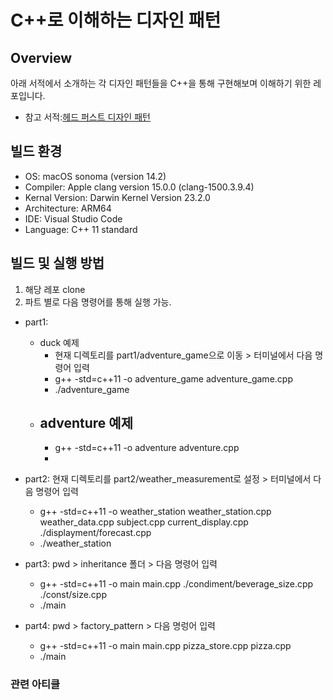 # C++로 이해하는 디자인 패턴 

## Overview

아래 서적에서 소개하는 각 디자인 패턴들을 C++을 통해 구현해보며 이해하기 위한 레포입니다.

- 참고 서적:[헤드 퍼스트 디자인 패턴](https://m.hanbit.co.kr/store/books/book_view.html?p_code=B6113501223)

## 빌드 환경

- OS: macOS sonoma (version 14.2)
- Compiler: Apple clang version 15.0.0 (clang-1500.3.9.4)
- Kernal Version: Darwin Kernel Version 23.2.0
- Architecture: ARM64 
- IDE: Visual Studio Code
- Language: C++ 11 standard

## 빌드 및 실행 방법

1. 해당 레포 clone
2. 파트 별로 다음 명령어를 통해 실행 가능.

- part1: 
  - duck 예제
    - 현재 디렉토리를 part1/adventure_game으로 이동 > 터미널에서 다음 명령어 입력
    - g++ -std=c++11 -o adventure_game adventure_game.cpp
    - ./adventure_game
  - adventure 예제
    - 
    - g++ -std=c++11 -o adventure adventure.cpp
    - 
- part2: 현재 디렉토리를 part2/weather_measurement로 설정 > 터미널에서 다음 명령어 입력
  - g++ -std=c++11 -o weather_station weather_station.cpp weather_data.cpp subject.cpp current_display.cpp ./displayment/forecast.cpp
  - ./weather_station 
- part3: pwd > inheritance 폴더 > 다음 명령어 입력 
  - g++ -std=c++11 -o main main.cpp ./condiment/beverage_size.cpp ./const/size.cpp
  - ./main

- part4: pwd > factory_pattern > 다음 명렁어 입력
  - g++ -std=c++11 -o main main.cpp pizza_store.cpp pizza.cpp
  - ./main

### 관련 아티클


